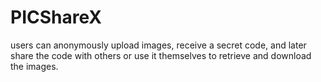 # PICShareX

users can anonymously upload images, receive a secret code, and later share the code with others or use it themselves to retrieve and download the images.
